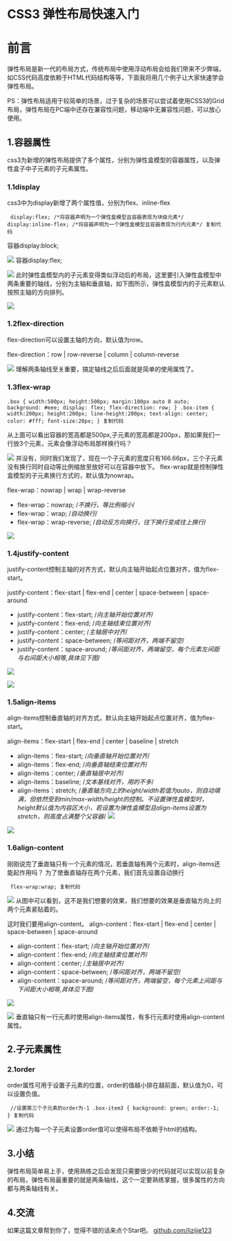 # CSS3 弹性布局快速入门 #

# 前言 #

弹性布局是新一代的布局方式，传统布局中使用浮动布局会给我们带来不少弊端，如CSS代码高度依赖于HTML代码结构等等，下面我将用几个例子让大家快速学会弹性布局。

PS：弹性布局适用于较简单的场景，过于复杂的场景可以尝试着使用CSS3的Grid布局，弹性布局在PC端中还存在兼容性问题，移动端中无兼容性问题，可以放心使用。

## 1.容器属性 ##

css3为新增的弹性布局提供了多个属性，分别为弹性盒模型的容器属性，以及弹性盒子中子元素的子元素属性。

### 1.1display ###

css3中为display新增了两个属性值，分别为flex、inline-flex

` display:flex; /*将容器声明为一个弹性盒模型且容器表现为块级元素*/ display:inline-flex; /*将容器声明为一个弹性盒模型且容器表现为行内元素*/ 复制代码`

容器display:block;

![](https://user-gold-cdn.xitu.io/2019/6/5/16b26c2e2a86b545?imageView2/0/w/1280/h/960/ignore-error/1) 容器display:flex;

![](https://user-gold-cdn.xitu.io/2019/6/5/16b26c305392782e?imageView2/0/w/1280/h/960/ignore-error/1) 此时弹性盒模型内的子元素变得类似浮动后的布局，这里要引入弹性盒模型中两条重要的轴线，分别为主轴和垂直轴，如下图所示，弹性盒模型内的子元素默认按照主轴的方向排列。

![](https://user-gold-cdn.xitu.io/2019/6/5/16b26c8e840652e4?imageView2/0/w/1280/h/960/ignore-error/1)

### 1.2flex-direction ###

flex-direction可以设置主轴的方向，默认值为row。

flex-direction：row | row-reverse | column | column-reverse

![](https://user-gold-cdn.xitu.io/2019/6/5/16b26df3fad7d018?imageView2/0/w/1280/h/960/ignore-error/1) 理解两条轴线至关重要，搞定轴线之后后面就是简单的使用属性了。

### 1.3flex-wrap ###

`.box { width:500px; height:500px; margin:100px auto 0 auto; background: #eee; display: flex; flex-direction: row; } .box-item { width:200px; height:200px; line-height:200px; text-align: center; color: #fff; font-size:20px; } 复制代码`

从上面可以看出容器的宽高都是500px,子元素的宽高都是200px，那如果我们一行放3个元素，元素会像浮动布局那样换行吗？

![](https://user-gold-cdn.xitu.io/2019/6/5/16b26e573988d66e?imageView2/0/w/1280/h/960/ignore-error/1) 并没有，同时我们发现了，现在一个子元素的宽度只有166.66px，三个子元素没有换行同时自动等比例缩放至放好可以在容器中放下。 flex-wrap就是控制弹性盒模型的子元素换行方式的，默认值为nowrap。

flex-wrap：nowrap | wrap | wrap-reverse

* flex-wrap：nowrap; /*不换行，等比例缩小*/
* flex-wrap：wrap; /*自动换行*/
* flex-wrap：wrap-reverse; /*自动反方向换行，往下换行变成往上换行*/

![](https://user-gold-cdn.xitu.io/2019/6/5/16b26f268f70c62e?imageView2/0/w/1280/h/960/ignore-error/1)

### 1.4justify-content ###

justify-content控制主轴的对齐方式，默认向主轴开始起点位置对齐，值为flex-start。

justify-content：flex-start | flex-end | center | space-between | space-around

* justify-content：flex-start; /*向主轴开始位置对齐*/
* justify-content：flex-end; /*向主轴结束位置对齐*/
* justify-content：center; /*主轴居中对齐*/
* justify-content：space-between; /*等间距对齐，两端不留空*/
* justify-content：space-around; /*等间距对齐，两端留空，每个元素左间距与右间距大小相等,具体见下图*/

![](https://user-gold-cdn.xitu.io/2019/6/5/16b274dcc7087665?imageView2/0/w/1280/h/960/ignore-error/1)

![](https://user-gold-cdn.xitu.io/2019/6/5/16b274dfa130d911?imageView2/0/w/1280/h/960/ignore-error/1)

### 1.5align-items ###

align-items控制垂直轴的对齐方式，默认向主轴开始起点位置对齐，值为flex-start。

align-items：flex-start | flex-end | center | baseline | stretch

* align-items：flex-start; /*向垂直轴开始位置对齐*/
* align-items：flex-end; /*向垂直轴结束位置对齐*/
* align-items：center; /*垂直轴居中对齐*/
* align-items：baseline; /*文本基线对齐，用的不多*/
* align-items：stretch; /*垂直轴方向上的height/width若值为auto，则自动填满，但依然受到min/max-width/height的控制。不设置弹性盒模型时，height默认值为内容区大小，若设置为弹性盒模型且align-items设置为stretch，则高度占满整个父容器*/ ![](https://user-gold-cdn.xitu.io/2019/6/5/16b276232f9043fb?imageView2/0/w/1280/h/960/ignore-error/1)

![](https://user-gold-cdn.xitu.io/2019/6/5/16b2762560a0d3a6?imageView2/0/w/1280/h/960/ignore-error/1)

### 1.6align-content ###

刚刚说完了垂直轴只有一个元素的情况，若垂直轴有两个元素时，align-items还能起作用吗？ 为了使垂直轴存在两个元素，我们首先设置自动换行

` flex-wrap:wrap; 复制代码`

![](https://user-gold-cdn.xitu.io/2019/6/5/16b2767045d1fe2d?imageView2/0/w/1280/h/960/ignore-error/1) 从图中可以看到，这不是我们想要的效果，我们想要的效果是垂直轴方向上的两个元素紧贴着的。

这时我们要用align-content。 align-content：flex-start | flex-end | center | space-between | space-around

* align-content：flex-start; /*向主轴开始位置对齐*/
* align-content：flex-end; /*向主轴结束位置对齐*/
* align-content：center; /*主轴居中对齐*/
* align-content：space-between; /*等间距对齐，两端不留空*/
* align-content：space-around; /*等间距对齐，两端留空，每个元素上间距与下间距大小相等,具体见下图*/

![](https://user-gold-cdn.xitu.io/2019/6/5/16b2772fc7670a41?imageView2/0/w/1280/h/960/ignore-error/1)

![](https://user-gold-cdn.xitu.io/2019/6/5/16b27733d4316dde?imageView2/0/w/1280/h/960/ignore-error/1) 垂直轴只有一行元素时使用align-items属性，有多行元素时使用align-content属性。

## 2.子元素属性 ##

### 2.1order ###

order属性可用于设置子元素的位置，order的值越小排在越前面，默认值为0，可以设置负值。

` //设置第三个子元素的order为-1 .box-item3 { background: green; order:-1; } 复制代码`

![](https://user-gold-cdn.xitu.io/2019/6/5/16b277ac3978e5a3?imageView2/0/w/1280/h/960/ignore-error/1) 通过为每一个子元素设置order值可以使得布局不依赖于html的结构。

## 3.小结 ##

弹性布局简单易上手，使用熟练之后会发现只需要很少的代码就可以实现以前复杂的布局，弹性布局最重要的就是两条轴线，这个一定要熟练掌握，很多属性的方向都与两条轴线有关。

## 4.交流 ##

如果这篇文章帮到你了，觉得不错的话来点个Star吧。 [github.com/lizijie123]( https://link.juejin.im?target=https%3A%2F%2Fgithub.com%2Flizijie123%2F2019Study )